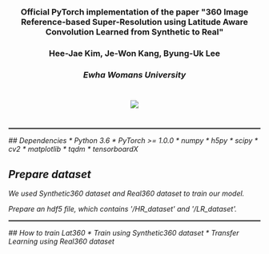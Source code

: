 ### <center>Official PyTorch implementation of the paper "360 Image Reference-based Super-Resolution using Latitude Aware Convolution Learned from Synthetic to Real"

### <center>Hee-Jae Kim, Je-Won Kang, Byung-Uk Lee
### <center><i>Ewha Womans University 

<center><img src="https://user-images.githubusercontent.com/42056469/141826157-30379a39-4bcd-4789-835c-5bfdcbc5fde4.png" vspace="25px"></center>
  
<hr style="border: solid 1px gray;">
## Dependencies
* Python 3.6
* PyTorch >= 1.0.0
* numpy
* h5py
* scipy
* cv2
* matplotlib
* tqdm
* tensorboardX

## Prepare dataset
We used Synthetic360 dataset and Real360 dataset to train our model. 

Prepare an hdf5 file, which contains '/HR_dataset' and '/LR_dataset'. 
  
<hr style="border: solid 1px gray;">
## How to train Lat360 
* Train using Synthetic360 dataset
* Transfer Learning using Real360 dataset
  
